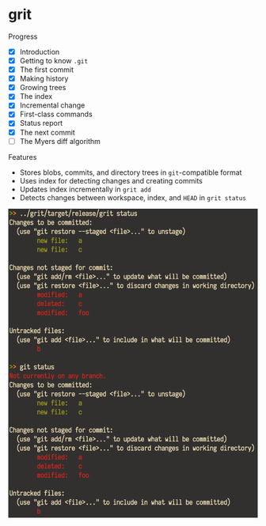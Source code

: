 # grit

Progress

- [x] Introduction
- [x] Getting to know `.git`
- [x] The first commit
- [x] Making history
- [x] Growing trees
- [x] The index
- [x] Incremental change
- [x] First-class commands
- [x] Status report
- [x] The next commit
- [ ] The Myers diff algorithm

Features

- Stores blobs, commits, and directory trees in `git`-compatible format
- Uses index for detecting changes and creating commits
- Updates index incrementally in `grit add`
- Detects changes between workspace, index, and `HEAD` in `grit status`

![Screenshot of `grit status` vs. `git status` output](/resources/status.png)
